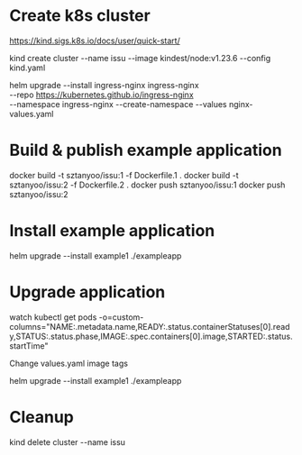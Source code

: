 # Create k8s cluster

https://kind.sigs.k8s.io/docs/user/quick-start/

kind create cluster --name issu --image kindest/node:v1.23.6 --config kind.yaml

helm upgrade --install ingress-nginx ingress-nginx \
  --repo https://kubernetes.github.io/ingress-nginx \
  --namespace ingress-nginx --create-namespace --values nginx-values.yaml


# Build & publish example application

docker build -t  sztanyoo/issu:1 -f Dockerfile.1 .
docker build -t  sztanyoo/issu:2 -f Dockerfile.2 .
docker push sztanyoo/issu:1
docker push sztanyoo/issu:2

# Install example application
helm upgrade --install example1 ./exampleapp

# Upgrade application

watch kubectl get pods -o=custom-columns="NAME:.metadata.name,READY:.status.containerStatuses[0].ready,STATUS:.status.phase,IMAGE:.spec.containers[0].image,STARTED:.status.startTime"

Change values.yaml image tags

helm upgrade --install example1 ./exampleapp


# Cleanup

kind delete cluster --name issu